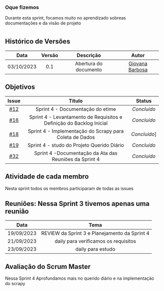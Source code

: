### Oque fizemos

Durante esta sprint, focamos muito no aprendizado sobreas documentações e da visão de projeto

#

## Histórico de Versões

| Data       | Versão | Descrição                                 | Autor             |
| :--------: | :----: | :--------------------:                    | :---------------: |
| 03/10/2023 |  0.1   | Abertura do documento                     | [Giovana Barbosa ](https://github.com/gio221) |

## Objetivos

|                            Issue                             |              Título               |                    Status                     |
| :----------------------------------------------------------: | :-------------------------------: | :-------------------------------------------------: |
| [#12](https://github.com/unb-mds/2023-2-Squad07/issues/12) |  Sprint 4 - Documentação do etime  |_Concluído_ |
| [#16](https://github.com/unb-mds/2023-2-Squad07/issues/16) | Sprint 4 - Levantamento de Requisitos e Definição do Backlog Inicial | _Concluído_ |
| [#18](https://github.com/unb-mds/2023-2-Squad07/issues/18) | Sprint 4 - Implementação do Scrapy para Coleta de Dados| _Concluído_]|
| [#19](https://github.com/unb-mds/2023-2-Squad07/issues/19) | Sprint 4 - studo do Projeto Querido Diário | _Concluído_ |
| [#32](https://github.com/unb-mds/2023-2-Squad07/issues/32) | Sprint 4 -Documentação da Ata das Reuniões da Sprint 4   | _Concluído_ |



## Atividade de cada membro
Nesta sprint todos os membros participaram de todas as issues


## Reuniões: Nessa Sprint 3 tivemos apenas uma reunião

| Data       | Tema                             
| :---------:| :---------------------------------------------:      
| 19/09/2023 |  REVIEW da Sprint 3 e Planejamento da Sprint 4  
| 21/09/2023 |  daily  para verificamos os requisitos
| 23/09/2023 |  daily  para estudo

## Avaliação do Scrum Master

Nessa Sprint 4 Aprofundamos mais no querido diário e na implementação do scrapy